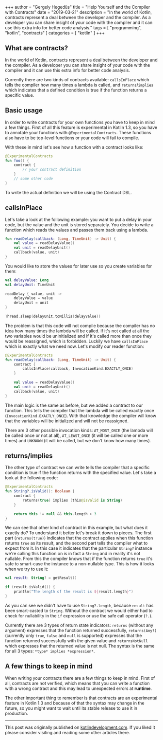 +++
author = "Gergely Hegedüs"
title = "Help Yourself and the Compiler with Contracts"
date = "2019-03-21"
description = "In the world of Kotlin, contracts represent a deal between the developer and the compiler. As a developer you can share insight of your code with the compiler and it can use this extra info for better code analysis."
tags = [
    "programming",
    "kotlin",
    "contracts"
]
categories = [
    "kotlin"
]
+++

## What are contracts?

In the world of Kotlin, contracts represent a deal between the developer and the compiler. As a developer you can share insight of your code with the compiler and it can use this extra info for better code analysis.

Currently there are two kinds of contracts available: `callsInPlace` which tells the compiler how many times a lambda is called, and `returns`/`implies` which indicates that a defined condition is true if the function returns a specific value.

## Basic usage

In order to write contracts for your own functions you have to keep in mind a few things. First of all this feature is experimental in Kotlin 1.3, so you have to annotate your functions with `@ExperimentalContracts`. These functions also have to be top-level functions or your code will fail to compile.

With these in mind let's see how a function with a contract looks like:

```kotlin
@ExperimentalContracts
fun foo() {
    contract {
        // your contract definition
    }
    // some other code
}
```

To write the actual definition we will be using the Contract DSL.

## callsInPlace

Let's take a look at the following example: you want to put a delay in your code, but the value and the unit is stored separately. You decide to write a function which reads the values and passes them back using a lambda.

```kotlin
fun readDelay(callback: (Long, TimeUnit) -> Unit) {
    val value = readDelayValue()
    val unit = readDelayUnit()
    callback(value, unit)
}
```

You would like to store the values for later use so you create variables for them:

```kotlin
val delayValue: Long
val delayUnit: TimeUnit
    
readDelay { value, unit ->
    delayValue = value
    delayUnit = unit
}
    
Thread.sleep(delayUnit.toMillis(delayValue))
```

The problem is that this code will not compile because the compiler has no idea how many times the lambda will be called. If it's not called at all the two variables would be uninitialized and if it's called more than once they would be reassigned, which is forbidden. Luckily we have `callsInPlace` which is exactly what we need now. Let's modify our reader function:

```kotlin
@ExperimentalContracts
fun readDelay(callback: (Long, TimeUnit) -> Unit) {
    contract {
        callsInPlace(callback, InvocationKind.EXACTLY_ONCE)
    }
    
    val value = readDelayValue()
    val unit = readDelayUnit()
    callback(value, unit)
}
```

The main logic is the same as before, but we added a contract to our function. This tells the compiler that the lambda will be called exactly once (`InvocationKind.EXACTLY_ONCE`). With that knowledge the compiler will know that the variables will be initialized and will not be reassigned.

There are 3 other possible invocation kinds: `AT_MOST_ONCE` (the lambda will be called once or not at all), `AT_LEAST_ONCE` (it will be called one or more times) and `UNKNOWN` (it will be called, but we don't know how many times).

## returns/implies

The other type of contract we can write tells the compiler that a specific condition is true if the function returns with the specified value. Let's take a look at the following code:

```kotlin
@ExperimentalContracts
fun String?.isValid(): Boolean {
    contract {
        returns(true) implies (this@isValid is String)
    }
    
    return this != null && this.length > 3
}
```

We can see that other kind of contract in this example, but what does it exactly do? To understand it better let's break it down to pieces. The first part (`returns(true)`) indicates that the contract applies when this function returns `true` as its result, and the second part tells the compiler what to expect from it. In this case it indicates that the particular `String?` instance we're calling this function on is in fact a `String` and in reality it's not nullable. From this the compiler knows that if the function returns `true` it's safe to smart-case the instance to a non-nullable type. This is how it looks when we try to use it:

```kotlin
val result: String? = getResult()
        
if (result.isValid()) {
    println("The length of the result is ${result.length}")
}
```

As you can see we didn't have to use `String?.length`, because `result` has been smart-casted to `String`. Without the contract we would either had to check for nullability in the `if` expression or use the safe call operator (`?.`).

Currently there are 3 types of return state indicators: `returns` (without any argument) expresses that the function returned successfully, `returns(Any?)` (currently only `true`, `false` and `null` is supported) expresses that the function returned successfully with the given value and `returnsNotNull` which expresses that the returned value is not null. The syntax is the same for all 3 types: `*type* implies *expression*`.

## A few things to keep in mind

When writing your contracts there are a few things to keep in mind. First of all, contracts are not verified, which means that you can write a function with a wrong contract and this may lead to unexpected errors at **runtime**.

The other important thing to remember is that contracts are an experimental feature in Kotlin 1.3 and because of that the syntax may change in the future, so you might want to wait until its stable release to use it in production.

---
This post was originally published on [kotlindevelopment.com](https://www.kotlindevelopment.com/). If you liked it please consider visiting and reading some other articles there.
